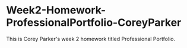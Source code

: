 # Week2-Homework-ProfessionalPortfolio-CoreyParker
This is Corey Parker's week 2 homework titled Professional Portfolio.
